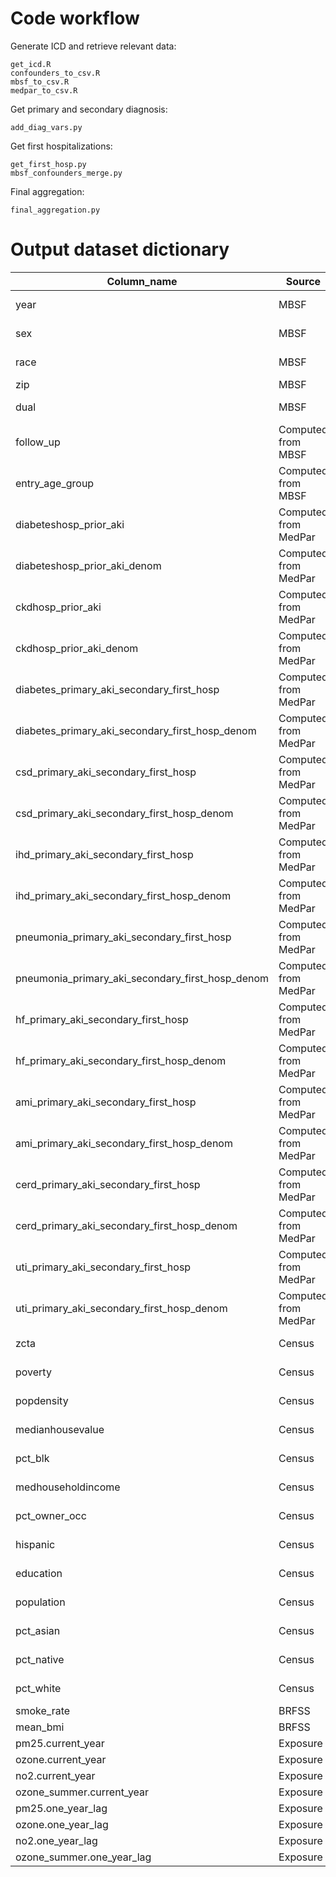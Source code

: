 
# Code workflow 

Generate ICD and retrieve relevant data:

```
get_icd.R
confounders_to_csv.R
mbsf_to_csv.R
medpar_to_csv.R
```

Get primary and secondary diagnosis:
```
add_diag_vars.py
```

Get first hospitalizations:
```
get_first_hosp.py
mbsf_confounders_merge.py
```

Final aggregation:

```
final_aggregation.py        
```

# Output dataset dictionary 

| Column_name        | Source               | Description                                                           |
|--------------------|----------------------|-----------------------------------------------------------------------|
| year               | MBSF                 | Year of enrollment.                                                   |
| sex                | MBSF                 | Beneficiary sex.                                                      |
| race               | MBSF                 | Beneficiary race.                                                     |
| zip                | MBSF                 | ZIP code                                                              |
| dual               | MBSF                 | Should be only 1.                                                     |
| follow_up          | Computed from MBSF   | Follow-up year.                                                       |
| entry_age_group    | Computed from MBSF   | Entry age group.                                                      |
| diabeteshosp_prior_aki | Computed from MedPar | |
| diabeteshosp_prior_aki_denom | Computed from MedPar | |
| ckdhosp_prior_aki | Computed from MedPar | |
| ckdhosp_prior_aki_denom | Computed from MedPar | |
| diabetes_primary_aki_secondary_first_hosp | Computed from MedPar | |
| diabetes_primary_aki_secondary_first_hosp_denom | Computed from MedPar | |
| csd_primary_aki_secondary_first_hosp | Computed from MedPar | |
| csd_primary_aki_secondary_first_hosp_denom | Computed from MedPar | |
| ihd_primary_aki_secondary_first_hosp | Computed from MedPar | |
| ihd_primary_aki_secondary_first_hosp_denom | Computed from MedPar | |
| pneumonia_primary_aki_secondary_first_hosp | Computed from MedPar | |
| pneumonia_primary_aki_secondary_first_hosp_denom | Computed from MedPar | |
| hf_primary_aki_secondary_first_hosp | Computed from MedPar | |
| hf_primary_aki_secondary_first_hosp_denom | Computed from MedPar | |
| ami_primary_aki_secondary_first_hosp | Computed from MedPar | |
| ami_primary_aki_secondary_first_hosp_denom | Computed from MedPar | |
| cerd_primary_aki_secondary_first_hosp | Computed from MedPar | |
| cerd_primary_aki_secondary_first_hosp_denom | Computed from MedPar | |
| uti_primary_aki_secondary_first_hosp | Computed from MedPar | |
| uti_primary_aki_secondary_first_hosp_denom | Computed from MedPar | |
| zcta               | Census               | Annual value.                                                         |
| poverty            | Census               | Annual value.                                                         |
| popdensity         | Census               | Annual value.                                                         |
| medianhousevalue   | Census               | Annual value.                                                         |
| pct_blk            | Census               | Annual value.                                                         |
| medhouseholdincome | Census               | Annual value.                                                         |
| pct_owner_occ      | Census               | Annual value.                                                         |
| hispanic           | Census               | Annual value.                                                         |
| education          | Census               | Annual value.                                                         |
| population         | Census               | Annual value.                                                         |
| pct_asian          | Census               | Annual value.                                                         |
| pct_native         | Census               | Annual value.                                                         |
| pct_white          | Census               | Annual value.                                                         |
| smoke_rate         | BRFSS                |                                                                       |
| mean_bmi           | BRFSS                |                                                                       |
| pm25.current_year | Exposure | |
| ozone.current_year | Exposure | |
| no2.current_year | Exposure | |
| ozone_summer.current_year | Exposure | |
| pm25.one_year_lag | Exposure | |
| ozone.one_year_lag | Exposure | |
| no2.one_year_lag | Exposure | |
| ozone_summer.one_year_lag | Exposure | |
